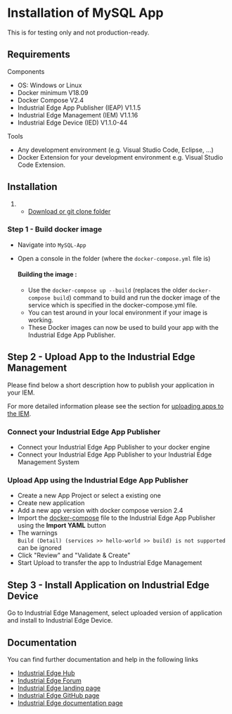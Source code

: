 # Installation of MySQL App
This is for testing only and not production-ready.

## Requirements

Components

- OS: Windows or Linux
- Docker minimum V18.09
- Docker Compose V2.4
- Industrial Edge App Publisher (IEAP) V1.1.5
- Industrial Edge Management (IEM) V1.1.16
- Industrial Edge Device (IED) V1.1.0-44

Tools
- Any development environment (e.g. Visual Studio Code, Eclipse, …)
- Docker Extension for your development environment e.g. Visual Studio Code Extension.


## Installation
1. * [Download or git clone folder](./)

### Step 1 - Build docker image

- Navigate into `MySQL-App` 
- Open a console in the folder (where the `docker-compose.yml` file is)

  #### Building the image :

  - Use the `docker-compose up --build` (replaces the older `docker-compose build`) command to build and run the docker image of the service which is specified in the docker-compose.yml file.
  - You can test around in your local environment if your image is working.
  - These Docker images can now be used to build your app with the Industrial Edge App Publisher.

## Step 2 - Upload App to the Industrial Edge Management

Please find below a short description how to publish your application in your IEM.

For more detailed information please see the section for [uploading apps to the IEM](https://github.com/industrial-edge/upload-app-to-iem).

### Connect your Industrial Edge App Publisher

- Connect your Industrial Edge App Publisher to your docker engine
- Connect your Industrial Edge App Publisher to your Industrial Edge Management System

### Upload App using the Industrial Edge App Publisher

- Create a new App Project or select a existing one
- Create new application
- Add a new app version with docker compose version 2.4
- Import the [docker-compose](../docker-compose.yml) file to the Industrial Edge App Publisher using the **Import YAML** button
- The warnings <br> `Build (Detail) (services >> hello-world >> build) is not supported` <br> 
  can be ignored
- Click "Review" and "Validate & Create"
- Start Upload to transfer the app to Industrial Edge Management

## Step 3 - Install Application on Industrial Edge Device

Go to Industrial Edge Management, select uploaded version of application and install to Industrial Edge Device.

## Documentation
 
You can find further documentation and help in the following links

  - [Industrial Edge Hub](https://iehub.eu1.edge.siemens.cloud/#/documentation)
  - [Industrial Edge Forum](https://forum.mendix.com/link/space/industrial-edge)
  - [Industrial Edge landing page](https://new.siemens.com/global/en/products/automation/topic-areas/industrial-edge/simatic-edge.html)
  - [Industrial Edge GitHub page](https://github.com/industrial-edge)
  - [Industrial Edge documentation page](https://docs.eu1.edge.siemens.cloud/index.html)
